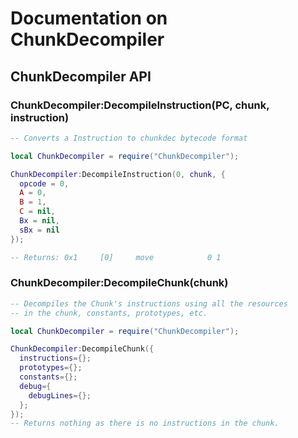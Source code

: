 # Documentation on ChunkDecompiler

## ChunkDecompiler API

### ChunkDecompiler:DecompileInstruction(PC, chunk, instruction)
```lua
-- Converts a Instruction to chunkdec bytecode format

local ChunkDecompiler = require("ChunkDecompiler");

ChunkDecompiler:DecompileInstruction(0, chunk, {
  opcode = 0,
  A = 0,
  B = 1,
  C = nil,
  Bx = nil,
  sBx = nil
});

-- Returns: 0x1     [0]     move            0 1
```

### ChunkDecompiler:DecompileChunk(chunk)
```lua
-- Decompiles the Chunk's instructions using all the resources
-- in the chunk, constants, prototypes, etc.

local ChunkDecompiler = require("ChunkDecompiler");

ChunkDecompiler:DecompileChunk({
  instructions={};
  prototypes={};
  constants={};
  debug={
    debugLines={};
  };
});
-- Returns nothing as there is no instructions in the chunk.
```
